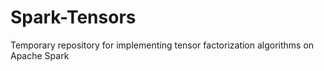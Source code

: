 # Spark-Tensors
Temporary repository for implementing tensor factorization algorithms on Apache Spark
